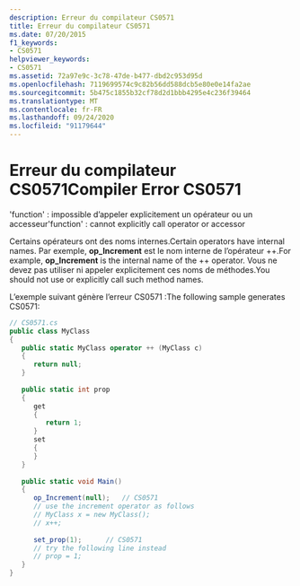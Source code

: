 ```yaml
---
description: Erreur du compilateur CS0571
title: Erreur du compilateur CS0571
ms.date: 07/20/2015
f1_keywords:
- CS0571
helpviewer_keywords:
- CS0571
ms.assetid: 72a97e9c-3c78-47de-b477-dbd2c953d95d
ms.openlocfilehash: 7119699574c9c82b56dd588dcb5e80e0e14fa2ae
ms.sourcegitcommit: 5b475c1855b32cf78d2d1bbb4295e4c236f39464
ms.translationtype: MT
ms.contentlocale: fr-FR
ms.lasthandoff: 09/24/2020
ms.locfileid: "91179644"
---
```

# <a name="compiler-error-cs0571"></a><span data-ttu-id="039d3-103">Erreur du compilateur CS0571</span><span class="sxs-lookup"><span data-stu-id="039d3-103">Compiler Error CS0571</span></span>

<span data-ttu-id="039d3-104">'function' : impossible d’appeler explicitement un opérateur ou un accesseur</span><span class="sxs-lookup"><span data-stu-id="039d3-104">'function' : cannot explicitly call operator or accessor</span></span>  
  
 <span data-ttu-id="039d3-105">Certains opérateurs ont des noms internes.</span><span class="sxs-lookup"><span data-stu-id="039d3-105">Certain operators have internal names.</span></span> <span data-ttu-id="039d3-106">Par exemple, **op_Increment** est le nom interne de l’opérateur ++.</span><span class="sxs-lookup"><span data-stu-id="039d3-106">For example, **op_Increment** is the internal name of the ++ operator.</span></span> <span data-ttu-id="039d3-107">Vous ne devez pas utiliser ni appeler explicitement ces noms de méthodes.</span><span class="sxs-lookup"><span data-stu-id="039d3-107">You should not use or explicitly call such method names.</span></span>  
  
 <span data-ttu-id="039d3-108">L’exemple suivant génère l’erreur CS0571 :</span><span class="sxs-lookup"><span data-stu-id="039d3-108">The following sample generates CS0571:</span></span>  
  
```csharp  
// CS0571.cs  
public class MyClass  
{  
   public static MyClass operator ++ (MyClass c)  
   {  
      return null;  
   }  
  
   public static int prop  
   {  
      get  
      {  
         return 1;  
      }  
      set  
      {  
      }  
   }  
  
   public static void Main()  
   {  
      op_Increment(null);   // CS0571  
      // use the increment operator as follows  
      // MyClass x = new MyClass();  
      // x++;  
  
      set_prop(1);      // CS0571  
      // try the following line instead  
      // prop = 1;  
   }  
}  
```
